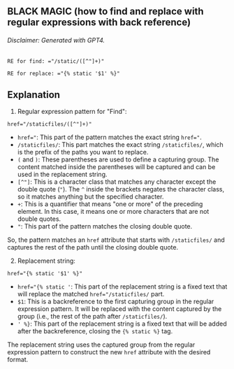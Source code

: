 ## BLACK MAGIC (how to find and replace with regular expressions with back reference)
###### _Disclaimer: Generated with GPT4._

```regexp
RE for find: ="/static/([^"]+)"

RE for replace: ="{% static '$1' %}"
```

## Explanation

1. Regular expression pattern for "Find":

```
href="/staticfiles/([^"]+)"
```

- `href="`: This part of the pattern matches the exact string `href="`.
- `/staticfiles/`: This part matches the exact string `/staticfiles/`, which is the prefix of the paths you want to replace.
- `(` and `)`: These parentheses are used to define a capturing group. The content matched inside the parentheses will be captured and can be used in the replacement string.
- `[^"]`: This is a character class that matches any character except the double quote (`"`). The `^` inside the brackets negates the character class, so it matches anything but the specified character.
- `+`: This is a quantifier that means "one or more" of the preceding element. In this case, it means one or more characters that are not double quotes.
- `"`: This part of the pattern matches the closing double quote.

So, the pattern matches an `href` attribute that starts with `/staticfiles/` and captures the rest of the path until the closing double quote.

2. Replacement string:

```
href="{% static '$1' %}"
```

- `href="{% static '`: This part of the replacement string is a fixed text that will replace the matched `href="/staticfiles/` part.
- `$1`: This is a backreference to the first capturing group in the regular expression pattern. It will be replaced with the content captured by the group (i.e., the rest of the path after `/staticfiles/`).
- `' %}`: This part of the replacement string is a fixed text that will be added after the backreference, closing the `{% static %}` tag.

The replacement string uses the captured group from the regular expression pattern to construct the new `href` attribute with the desired format.